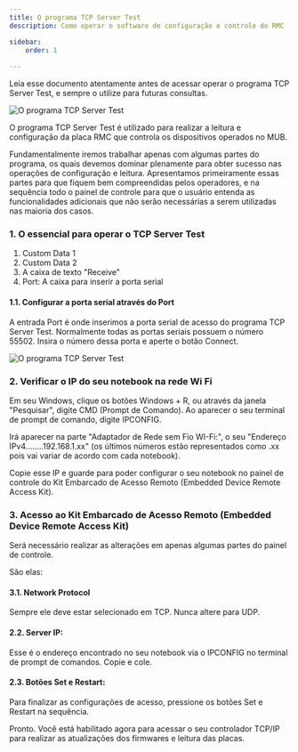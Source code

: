 ```yaml
---
title: O programa TCP Server Test
description: Como operar o software de configuração e controle do RMC

sidebar:
    order: 1
 
---
```


[comment]: <> (Documentação online para o aplicativo Interface de Comando Eletromidia)
[comment]: <> (Criado por Alexandre de Abreu - alexandre.abreu@eletromidia.com.br)
[comment]: <> (Data : 17/06/2024)

Leia esse documento atentamente antes de acessar operar o programa TCP Server Test, e sempre o utilize para futuras consultas.


![O programa TCP Server Test](https://i.imgur.com/UUs6bob.png)
 
 O programa TCP Server Test é utilizado para realizar a leitura e configuração da placa RMC que controla os dispositivos operados no MUB.

Fundamentalmente iremos trabalhar apenas com algumas partes do programa, os quais devemos dominar plenamente para obter sucesso nas operações de configuração e leitura. Apresentamos primeiramente essas partes para que fiquem bem compreendidas pelos operadores, e na sequência todo o painel de controle para que o usuário entenda as funcionalidades adicionais que não serão necessárias a serem utilizadas nas maioria dos casos.

### 1. O essencial para operar o TCP Server Test

1. Custom Data 1
2. Custom Data 2
3. A caixa de texto "Receive"
4. Port: A caixa para inserir a porta serial 


#### 1.1. Configurar a porta serial através do Port 

A entrada Port é onde inserimos a porta serial de acesso do programa TCP Server Test. Normalmente todas as portas seriais possuem o número 55502. Insira o número dessa porta e aperte o botão Connect.

![O programa TCP Server Test](https://i.imgur.com/pqFRuaw.png)

### 2. Verificar o IP do seu notebook na rede Wi Fi

Em seu Windows, clique os botões Windows + R, ou através da janela "Pesquisar", digite CMD (Prompt de Comando). Ao aparecer o seu terminal de prompt de comando, digite IPCONFIG.

Irá aparecer na parte "Adaptador de Rede sem Fio WI-Fi:", o seu "Endereço IPv4........192.168.1.xx" (os últimos números estão representados como .xx pois vai variar de acordo com cada notebook).

Copie esse IP e guarde para poder configurar o seu notebook no painel de controle do Kit Embarcado de Acesso Remoto (Embedded Device Remote Access Kit).

### 3. Acesso ao Kit Embarcado de Acesso Remoto (Embedded Device Remote Access Kit) 

Será necessário realizar as alterações em apenas algumas partes do painel de controle.

São elas:

#### 3.1. Network Protocol
Sempre ele deve estar selecionado em TCP. Nunca altere para UDP.

#### 2.2. Server IP:
Esse é o endereço encontrado no seu notebook via o IPCONFIG no terminal de prompt de comandos. Copie e cole.
 
#### 2.3. Botões Set e Restart:
Para finalizar as configurações de acesso, pressione os botões Set e Restart na sequência.

Pronto. Você está habilitado agora para acessar o seu controlador TCP/IP para realizar as atualizações dos firmwares e leitura das placas.

